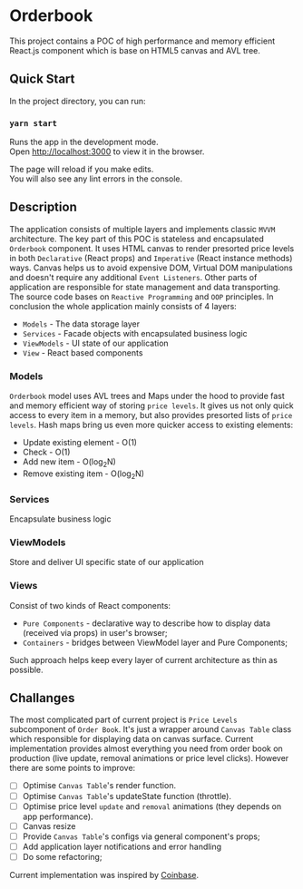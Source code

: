 # Orderbook

This project contains a POC of high performance and memory efficient React.js component which is base on HTML5 canvas and AVL tree.

## Quick Start

In the project directory, you can run:

### `yarn start`

Runs the app in the development mode.\
Open [http://localhost:3000](http://localhost:3000) to view it in the browser.

The page will reload if you make edits.\
You will also see any lint errors in the console.

## Description

The application consists of multiple layers and implements classic `MVVM` architecture. The key part of this POC is stateless and encapsulated `Orderbook` component. It uses HTML canvas to render presorted price levels in both `Declarative` (React props) and `Imperative` (React instance methods) ways. Canvas helps us to avoid expensive DOM, Virtual DOM manipulations and doesn't require any additional `Event Listeners`. Other parts of application are responsible for state management and data transporting. The source code bases on `Reactive Programming` and `OOP` principles. In conclusion the whole application mainly consists of 4 layers:

- `Models` - The data storage layer
- `Services` - Facade objects with encapsulated business logic
- `ViewModels` - UI state of our application
- `View` - React based components

### Models

`Orderbook` model uses AVL trees and Maps under the hood to provide fast and memory efficient way of storing `price levels`. It gives us not only quick access to every item in a memory, but also provides presorted lists
of `price levels`. Hash maps bring us even more quicker access to existing elements:

- Update existing element - O(1)
- Check - O(1)
- Add new item - O(log<sub>2</sub>N)
- Remove existing item - O(log<sub>2</sub>N)

### Services

Encapsulate business logic

### ViewModels

Store and deliver UI specific state of our application

### Views

Consist of two kinds of React components:

- `Pure Components` - declarative way to describe how to display data (received via props) in user's browser;
- `Containers` - bridges between ViewModel layer and Pure Components;

Such approach helps keep every layer of current architecture as thin as possible.

## Challanges

The most complicated part of current project is `Price Levels` subcomponent of `Order Book`. It's just a wrapper around `Canvas Table` class which responsible for displaying data on canvas surface. Current implementation provides almost everything you need from order book on production (live update, removal animations or price level clicks). However there are some points to improve:

- [ ] Optimise `Canvas Table`'s render function.
- [ ] Optimise `Canvas Table`'s updateState function (throttle).
- [ ] Optimise price level `update` and `removal` animations (they depends on app performance).
- [ ] Canvas resize
- [ ] Provide `Canvas Table`'s configs via general component's props;
- [ ] Add application layer notifications and error handling
- [ ] Do some refactoring;

Current implementation was inspired by [Coinbase](https://pro.coinbase.com/trade/BTC-USD).

